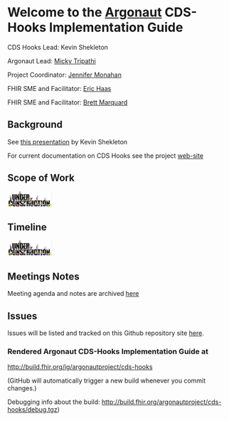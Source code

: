 # Welcome to the [Argonaut](http://argonautwiki.hl7.org/index.php?title=Main_Page) CDS-Hooks Implementation Guide

CDS Hooks Lead: Kevin Shekleton

Argonaut Lead: [Micky Tripathi](mtripathi@maehc.org)

Project Coordinator: [Jennifer Monahan](jmonahan@maehc.org)

FHIR SME and Facilitator: [Eric Haas](ehaas@healthedatainc.com)

FHIR SME and Facilitator: [Brett Marquard](brett@riverrockassociates.com)

## Background

See [this presentation](https://github.com/argonautproject/cds-hooks/blob/master/meeting-notes/Remote_Decision_Support_with_CDS_Hooks_-_HSPC_HIT_Developers_Conference.pdf) by Kevin Shekleton

For current documentation on CDS Hooks see the project [web-site](http://cds-hooks.org/)

## Scope of Work

![under construction](https://github.com/argonautproject/cds-hooks/blob/master/meeting-notes/Screen%20Shot%202017-04-03%20at%203.38.02%20PM.png)

## Timeline

![under construction](https://github.com/argonautproject/cds-hooks/blob/master/meeting-notes/Screen%20Shot%202017-04-03%20at%203.38.02%20PM.png)

## Meetings Notes

Meeting agenda and notes are archived [here](https://github.com/argonautproject/cds-hooks/tree/master/meeting-notes)

## Issues

Issues will be listed and tracked on this Github repository site [here](https://github.com/argonautproject/cd-hooks/issues).


### Rendered Argonaut CDS-Hooks Implementation Guide at

http://build.fhir.org/ig/argonautproject/cds-hooks

(GitHub will automatically trigger a new build whenever you commit changes.)

Debugging info about the build: http://build.fhir.org/argonautproject/cds-hooks/debug.tgz)







